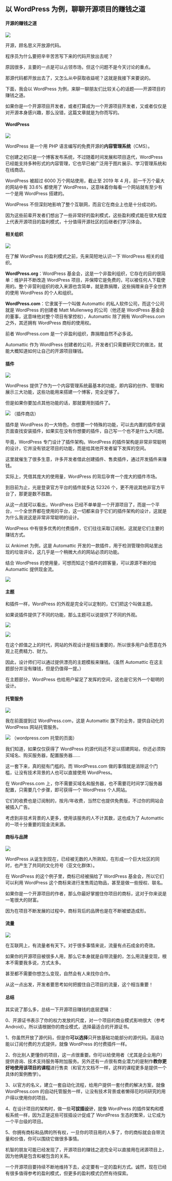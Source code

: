 ## 以 WordPress 为例，聊聊开源项目的赚钱之道

#### 开源的赚钱之道

![](https://i.imgur.com/UuDfDsy.png)

开源，顾名思义开放源代码。

程序员为什么要把辛辛苦苦写下来的代码开放出去呢？

原因很多，主要的一点是可以占领市场，但这个问题不是今天讨论的重点。

那源代码都开放出去了，又怎么从中获取收益呢？这就是我接下来要说的。

下面，我会以 WordPress 为例，来聊一聊朋友们比较关心的话题——开源项目的赚钱之道。

如果你是一个开源项目开发者，或者打算成为一个开源项目开发者，又或者仅仅是对开源本身感兴趣，那么没错，这篇文章就是为你而写的。

#### WordPress

![](https://i.imgur.com/6bLfHNQ.png)

WordPress 是一个用 PHP 语言编写的免费开源的**内容管理系统**（CMS）。

它创建之初只是一个博客发布系统，不过随着时间发展和项目迭代，WordPress 已经能支持多种形式的内容管理，它也早已被广泛用于图片展示、学习管理系统和在线商店。

WordPress 被超过 6000 万个网站使用，截止至 2019 年 4 月，前一千万个最大的网站中有 33.6% 都使用了 WordPress，这意味着你每看一个网站就有至少有一个是用 WordPress 搭建的。

WordPress 不但深刻地影响了整个互联网，而且它在商业上也是十分成功的。

因为这些前辈开发者们想出了一些非常好的盈利模式，这些盈利模式能在很大程度上代表开源项目的盈利模式，十分值得开源社区的后继者们学习体会。

#### 相关组织

![](https://i.imgur.com/E0zhkEy.png)

在了解 WordPress 的盈利模式之前，先来简短地认识一下 WordPress 相关的组织。

**WordPress.org**：WordPress 基金会，这是一个非盈利组织，它存在的目的很简单：维护并不断改造 WordPress 项目，并保障它是免费的，可以被任何人下载使用的。整个非营利组织的收入来源也含简单，就是靠捐赠，这些捐赠来自于全世界的使用 WordPress 的个人和组织。

**WordPress.com**：它隶属于一个叫做 Automattic 的私人软件公司，而这个公司就是 WordPress 的创建者 Matt Mullenweg 的公司（他还是 WordPress 基金会的董事，这意味他对整个项目有掌控权），Automattic 除了拥有 WordPress.com 之外，其还拥有 WordPress 商标的使用权。

前者 WordPress.com 是一个非盈利组织，靠捐赠自然不必多说。

Automattic 作为 WordPress 创建者的公司，开发者们只需要研究它的做法，就能大概知道如何让自己的开源项目赚钱。

#### 插件

![](https://i.imgur.com/jJwtWjD.png)

WordPress 提供了作为一个内容管理系统最基本的功能，即内容的创作、管理和展示三大功能，这些功能用来搭建一个博客，完全足够了。

但是如果你要加点其他功能的话，那就要用到插件了。

![](https://i.imgur.com/vUDfzpY.png)
（插件商店）

插件是 WordPress 的一大特色，你想要一个特殊的功能，可以去内置的插件安装页面查找安装插件，如果实在没有你想要的插件，自己写一个也不是什么大问题。

毕竟，WordPress 专门设计了插件架构。WordPress 的插件架构是非常非常聪明的设计，它并没有锁定项目的功能，而是给其他开发者留下发挥的空间。

这里就催生了很多生意，许多开发者借此创建插件、售卖插件，通过开发插件来赚钱。

实际上，凭借其庞大的使用量，WordPress 的背后孕育一个庞大的插件市场。

到目前为止，光是登录官方平台的插件就多达 52326 个，更不用说其他非官方平台了，那更是数不胜数。

从这一点就可以看出，WordPress 已经不单单是一个开源项目了，而是一个平台，一个全世界都在使用的平台，这一切都来自于它们的插件架构的设计，这就是为什么我说这是非常非常聪明的设计。

WordPress 中有很多优秀的付费插件，它们往往采取订阅制，这就是它们主要的赚钱方式。

以 Ankimet 为例，这是 Automattic 开发的一款插件，用于检测管理你网站里出现的垃圾评论，这几乎是一个稍微大点的网站必须的功能。

结合 WordPress 的使用量，可想而知这个插件的顾客量，可以源源不断的给 Automattic 提供现金流。

![](https://i.imgur.com/vUDfzpY.png)

#### 主题

<!-- ![](开源项目的赚钱之道/7.png) -->

和插件一样，WordPress 的外观是完全可以定制的，它们把这个叫做主题。

如果说插件提供了不同的功能，那么主题可以说提供了不同的外观。

![](https://i.imgur.com/xS5R9SJ.png)

![](https://i.imgur.com/o83aX9I.png)

在这个颜值之上的时代，网站的外观设计是相当重要的，所以很多用户会愿意在外观上花费精力、财力。

因此，设计师们可以通过提供漂亮的主题模板来赚钱。（虽然 Automattic 在这主题部分并没有赚钱，但是仍值得一提。）

在主题部分，WordPress 也给用户留足了发挥的空间，这也是它另外一个聪明的设计。

#### 托管服务

![](https://i.imgur.com/RyMYM7H.png)

我在前面提到过 WordPress.com，这是 Automattic 旗下的业务，提供自动化的 WordPress 网站托管服务。

![](https://i.imgur.com/KprKp7L.png)
（wordpress.com 托管的页面）

我们知道，如果仅仅获得了 WordPress 的源代码还不足以搭建网站，你还必须购买域名、购买服务器，配置服务器......

这一套下来，真的挺有门槛的。而 WordPress.com 做的事情就是消除这个门槛，让没有技术背景的人也可以直接使用 WordPress。

在 WordPress.com 上，你不需要买域名和服务器，也不需要花时间学习服务器配置，只需要几个步骤，即可获得一个 WordPress 个人网站。

它们的收费也是订阅制的，按月/年收费，当然它也提供免费版，不过你的网站会被插入广告。

考虑到非技术背景的人更多，使用该服务的人不计其数，这也成为了 Automattic 的一项十分重要的现金流来源。

#### 商标与品牌

![](https://i.imgur.com/S7whIXY.png)

WordPress 从诞生到现在，已经被无数的人所熟知，在形成一个巨大社区的同时，也产生了共同的文化符号（亚文化群体）。

在 WordPress 的这个例子里，商标已经被捐给了 WordPress 基金会，所以它们可以利用 WordPress 这个商标来进行发售周边物品，甚至是做一些授权、联名。

如果你是一个开源项目的作者，那么你最好掌握住你项目的商标，这对于你来说是一笔很大的财富。

因为在项目不断发展的过程中，商标背后的品牌也是在不断被塑造成形。

#### 流量

![](https://i.imgur.com/v57xXpc.png)

在互联网上，有流量者有天下。对于很多事情来说，流量有点石成金的奇效。

如果你的开源项目被很多人用，那么它本身就是自带流量的，怎么用流量变现，根本不需要我多说，方式太多。

甚至都不需要你想怎么变现，自然会有人来找你合作。

从这一点出发，开发者要思考如何把握住自己项目的流量，这个相当重要！

#### 总结

其实说了那么多，总结一下开源项目赚钱的底层逻辑：

0、开源证书表示了你的权力发放的尺度，对一个项目的商业模式影响很大（参考 Android）。所以请根据你的商业模式，选择最适合的开源证书。

1、你虽然开放了源代码，但是你**可以选择**只开放基础功能部分的源代码。高级功能以订阅付费的方式提供，就像 WordPress 的付费插件一样。

2、你比别人更懂你的项目，这一点很重要。你可以给使用者（尤其是企业用户）提供咨询、技术支持服务等附加服务。另外还有一点很有商业潜力的是制作**教你更好地使用该项目的课程**进行售卖（和官方文档不一样，这样的课程更多是提供一个具体的案例教学）。

3、以官方的名义，建立一套自动化流程，给用户提供一套付费的解决方案，就像 WordPress.com 的自动托管服务一样，让没有技术背景或者懒得花时间研究的用户得以使用你的项目。

4、在设计项目的架构时，做一些**可拔插设计**，就像 WordPress 的插件架构和模板系统一样，因为正是这些可拔插设计促成了 WordPress 生态的繁荣，让它成为一个平台级的项目。

5、你拥有商标和品牌的所有权，一旦你的项目用的人多了，你的商标就会自带流量和价值，你可以围绕它做很多事情。

机智的朋友可能已经发现了，开源项目的赚钱之道完全可以直接用在闭源项目上，因为他俩是包含和被包含的关系。

一个开源项目要持续不断地维持下去，必定要有一定的盈利方式。诚然，现在已经有很多值得参考的盈利模式，但更多的盈利模式仍然有待探索。
